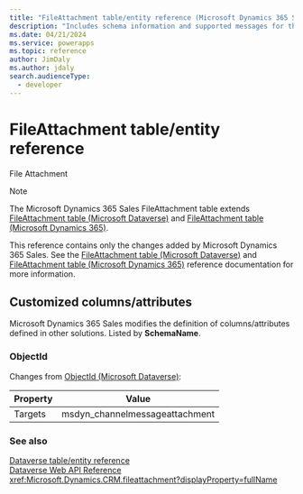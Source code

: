 ```yaml
---
title: "FileAttachment table/entity reference (Microsoft Dynamics 365 Sales) | Microsoft Docs"
description: "Includes schema information and supported messages for the FileAttachment table/entity with Microsoft Dynamics 365 Sales."
ms.date: 04/21/2024
ms.service: powerapps
ms.topic: reference
author: JimDaly
ms.author: jdaly
search.audienceType: 
  - developer
---
```


# FileAttachment table/entity reference

File Attachment

> [!NOTE]
> The Microsoft Dynamics 365 Sales FileAttachment table extends [FileAttachment table (Microsoft Dataverse)](/power-apps/developer/data-platform/reference/entities/fileattachment) and [FileAttachment table (Microsoft Dynamics 365)](/dynamics365/developer/reference/dataverse/entities/fileattachment).
>
> This reference contains only the changes added by Microsoft Dynamics 365 Sales.
> See the [FileAttachment table (Microsoft Dataverse)](/power-apps/developer/data-platform/reference/entities/fileattachment) and [FileAttachment table (Microsoft Dynamics 365)](/dynamics365/developer/reference/dataverse/entities/fileattachment) reference documentation for more information.



## Customized columns/attributes

Microsoft Dynamics 365 Sales
modifies the definition of columns/attributes defined in other solutions. Listed by **SchemaName**.

### <a name="BKMK_ObjectId"></a> ObjectId

Changes from [ObjectId (Microsoft Dataverse)](/power-apps/developer/data-platform/reference/entities/fileattachment#BKMK_ObjectId):

|Property|Value|
|---|---|
|Targets|msdyn_channelmessageattachment|




### See also

[Dataverse table/entity reference](../about-entity-reference.md)  
[Dataverse Web API Reference](/power-apps/developer/data-platform/webapi/reference/about)   
<xref:Microsoft.Dynamics.CRM.fileattachment?displayProperty=fullName>

